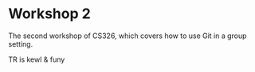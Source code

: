 # Workshop 2

The second workshop of CS326, which covers how to use Git in a group setting.

TR is kewl & funy
